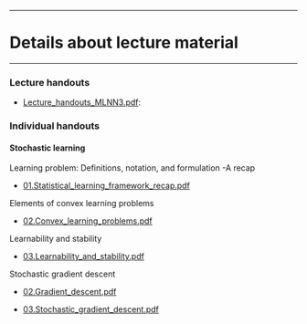 <!-- -------------------------------------------------------------------------------- -->

<!-- Copyright 2024 Georgios Karagiannis -->

<!-- georgios.karagiannis@durham.ac.uk -->
<!-- Associate Professor -->
<!-- Department of Mathematical Sciences, Durham University, Durham,  UK  -->

<!-- This file is part of Machine_Learning_and_Neural_Networks_III_Epiphany_2024 -->
<!-- which is the material of the course -->
<!-- MATH3431 Machine Learning and Neural Networks III -->
<!-- Epiphany term -->
<!-- taught by Georgios P. Katagiannis in the Department of Mathematical Sciences   -->
<!-- in the University of Durham  in Epiphany term in 2024 -->

<!-- Machine_Learning_and_Neural_Networks_III_Epiphany_2024 is free software: -->
<!-- you can redistribute it and/or modify it-->
<!-- under the terms of the GNU General Public License as published by -->
<!-- the Free Software Foundation version 3 of the License. -->

<!-- Machine_Learning_and_Neural_Networks_III_Epiphany_2024 is distributed ->
<!-- in the hope that it will be useful, -->
<!-- but WITHOUT ANY WARRANTY; without even the implied warranty of -->
<!-- MERCHANTABILITY or FITNESS FOR A PARTICULAR PURPOSE.  See the -->
<!-- GNU General Public License for more details. -->

<!-- You should have received a copy of the GNU General Public License -->
<!-- along with Machine_Learning_and_Neural_Networks_III_Epiphany_2024 -->
<!-- If not, see <http://www.gnu.org/licenses/>. -->

<!-- -------------------------------------------------------------------------------- -->


------------------------------------------------------------------------

# Details about lecture material

------------------------------------------------------------------------

### Lecture handouts

-   [Lecture_handouts_MLNN3.pdf](https://github.com/georgios-stats/Machine_Learning_and_Neural_Networks_III_Epiphany_2024/blob/master/Lecture_handouts/Lecture_handouts_MLNN3.pdf):

### Individual handouts

#### Stochastic learning  

Learning problem: Definitions, notation, and formulation -A recap  

+ [01.Statistical_learning_framework_recap.pdf](https://github.com/georgios-stats/Machine_Learning_and_Neural_Networks_III_Epiphany_2024/blob/master/Lecture_handouts/01.Statistical_learning_framework_recap.pdf)  


Elements of convex learning problems  

+ [02.Convex_learning_problems.pdf](https://github.com/georgios-stats/Machine_Learning_and_Neural_Networks_III_Epiphany_2024/blob/main/Lecture_handouts/02.Convex_learning_problems.pdf)  

Learnability and stability  

+ [03.Learnability_and_stability.pdf](https://github.com/georgios-stats/Machine_Learning_and_Neural_Networks_III_Epiphany_2024/blob/main/Lecture_handouts/03.Learnability_and_stability.pdf)  


Stochastic gradient descent  

+ [02.Gradient_descent.pdf](https://github.com/georgios-stats/Machine_Learning_and_Neural_Networks_III_Epiphany_2024/blob/master/Lecture_handouts/02.Gradient_descent.pdf)  

+ [03.Stochastic_gradient_descent.pdf](https://github.com/georgios-stats/Machine_Learning_and_Neural_Networks_III_Epiphany_2024/blob/master/Lecture_handouts/03.Stochastic_gradient_descent.pdf)  

<!--
Stochastic gradient Langevin dynamics  

+ [04.Stochastic_gradient_Langevine_dynamics.pdf](https://github.com/georgios-stats/Machine_Learning_and_Neural_Networks_III_Epiphany_2024/blob/master/Lecture_handouts/04.Stochastic_gradient_Langevine_dynamics.pdf)  

Support Vector Machines  

+ [05.Support_Vector_Machines.pdf](https://github.com/georgios-stats/Machine_Learning_and_Neural_Networks_III_Epiphany_2024/blob/master/Lecture_handouts/05.Support_Vector_Machines.pdf)  

Kernel methods  

+ [06.Kernel_Methods.pdf](https://github.com/georgios-stats/Machine_Learning_and_Neural_Networks_III_Epiphany_2024/blob/master/Lecture_handouts/06.Kernel_Methods.pdf) 

Artificial Neural Networks  

+ [07.Artificial_neural_networks.pdf](https://github.com/georgios-stats/Machine_Learning_and_Neural_Networks_III_Epiphany_2024/blob/master/Lecture_handouts/07.Artificial_neural_networks.pdf)  

Gaussian process regression  

+ [08.Gaussian_process_regression.pdf](https://github.com/georgios-stats/Machine_Learning_and_Neural_Networks_III_Epiphany_2024/blob/main/Lecture_handouts/08.Gaussian_process_regression.pdf)  

-->
